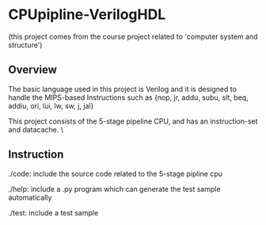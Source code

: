 # CPUpipline-VerilogHDL
(this project comes from the course project related to 'computer system and structure')

## Overview
The basic language used in this project is Verilog and it is designed to handle the MIPS-based Instructions such as {nop, jr, addu, subu, slt, beq, addiu, ori, lui, lw, sw, j, jal}

This project consists of the 5-stage pipeline CPU, and has an instruction-set and datacache. \

## Instruction
./code: include the source code related to the 5-stage pipline cpu

./help: include a .py program which can generate the test sample automatically

./test: include a test sample